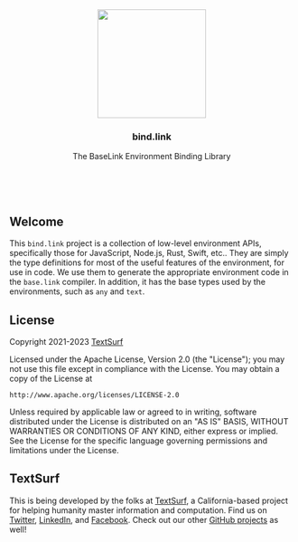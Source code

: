 <br/>
<br/>
<br/>
<br/>
<br/>
<br/>
<br/>

<p align='center'>
  <img src='https://github.com/textsurf/bind.link/blob/make/view/view.svg?raw=true' height='192'>
</p>

<h3 align='center'>bind.link</h3>
<p align='center'>
  The BaseLink Environment Binding Library
</p>

<br/>
<br/>
<br/>

## Welcome

This `bind.link` project is a collection of low-level environment APIs,
specifically those for JavaScript, Node.js, Rust, Swift, etc.. They are
simply the type definitions for most of the useful features of the
environment, for use in code. We use them to generate the appropriate
environment code in the `base.link` compiler. In addition, it has the
base types used by the environments, such as `any` and `text`.

## License

Copyright 2021-2023 <a href='https://text.surf'>TextSurf</a>

Licensed under the Apache License, Version 2.0 (the "License"); you may
not use this file except in compliance with the License. You may obtain
a copy of the License at

    http://www.apache.org/licenses/LICENSE-2.0

Unless required by applicable law or agreed to in writing, software
distributed under the License is distributed on an "AS IS" BASIS,
WITHOUT WARRANTIES OR CONDITIONS OF ANY KIND, either express or implied.
See the License for the specific language governing permissions and
limitations under the License.

## TextSurf

This is being developed by the folks at [TextSurf](https://text.surf), a
California-based project for helping humanity master information and
computation. Find us on [Twitter](https://twitter.com/textsurfcode),
[LinkedIn](https://www.linkedin.com/company/textsurf), and
[Facebook](https://www.facebook.com/textsurfcodecode). Check out our
other [GitHub projects](https://github.com/textsurf) as well!
